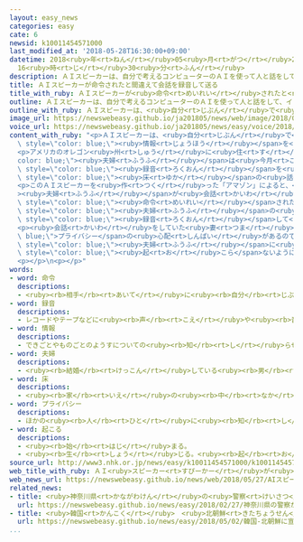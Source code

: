 ```yaml
---
layout: easy_news
categories: easy
cate: 6
newsid: k10011454571000
last_modified_at: '2018-05-28T16:30:00+09:00'
datetime: 2018<ruby>年<rt>ねん</rt></ruby>05<ruby>月<rt>がつ</rt></ruby>28<ruby>日<rt>にち</rt></ruby>
  16<ruby>時<rt>じ</rt></ruby>30<ruby>分<rt>ふん</rt></ruby>
description: ＡＩスピーカーは、自分で考えるコンピューターのＡＩを使って人と話をして、インターネットで情報を調べたり、テレビをつけたりすることができます。
title: ＡＩスピーカーが命令されたと間違えて会話を録音して送る
title_with_ruby: ＡＩスピーカーが<ruby>命令<rt>めいれい</rt></ruby>されたと<ruby>間違<rt>まちが</rt></ruby>えて<ruby>会話<rt>かいわ</rt></ruby>を<ruby>録音<rt>ろくおん</rt></ruby>して<ruby>送<rt>おく</rt></ruby>る
outline: ＡＩスピーカーは、自分で考えるコンピューターのＡＩを使って人と話をして、インターネットで情報を調べたり、テレビをつけたりすることができます。
outline_with_ruby: ＡＩスピーカーは、<ruby>自分<rt>じぶん</rt></ruby>で<ruby>考<rt>かんが</rt></ruby>えるコンピューターのＡＩを<ruby>使<rt>つか</rt></ruby>って<ruby>人<rt>ひと</rt></ruby>と<ruby>話<rt>はなし</rt></ruby>をして、インターネットで<ruby>情報<rt>じょうほう</rt></ruby>を<ruby>調<rt>しら</rt></ruby>べたり、テレビをつけたりすることができます。
image_url: https://newswebeasy.github.io/ja201805/news/web/image/2018/05/27/K10011454571_1805270737_1805270742_01_02.jpg
voice_url: https://newswebeasy.github.io/ja201805/news/easy/voice/2018/05/28/k10011454571000.mp4
content_with_ruby: "<p>ＡＩスピーカーは、<ruby>自分<rt>じぶん</rt></ruby>で<ruby>考<rt>かんが</rt></ruby>えるコンピューターのＡＩを<ruby>使<rt>つか</rt></ruby>って<ruby>人<rt>ひと</rt></ruby>と<ruby>話<rt>はなし</rt></ruby>をして、インターネットで<span\
  \ style=\"color: blue;\"><ruby>情報<rt>じょうほう</rt></ruby></span>を<ruby>調<rt>しら</rt></ruby>べたり、テレビをつけたりすることができます。</p>\n\
  <p>アメリカのオレゴン<ruby>州<rt>しゅう</rt></ruby>に<ruby>住<rt>す</rt></ruby>んでいる<span style=\"\
  color: blue;\"><ruby>夫婦<rt>ふうふ</rt></ruby></span>は<ruby>今月<rt>こんげつ</rt></ruby>、<ruby>知<rt>し</rt></ruby>っている<ruby>人<rt>ひと</rt></ruby>から「ＡＩスピーカーがあなたたちの<ruby>会話<rt>かいわ</rt></ruby>の<span\
  \ style=\"color: blue;\"><ruby>録音<rt>ろくおん</rt></ruby></span>を<ruby>送<rt>おく</rt></ruby>ってきました。<ruby>家<rt>いえ</rt></ruby>の<span\
  \ style=\"color: blue;\"><ruby>床<rt>ゆか</rt></ruby></span>の<ruby>話<rt>はなし</rt></ruby>をしていましたか」と<ruby>聞<rt>き</rt></ruby>かれました。</p>\n\
  <p>このＡＩスピーカーを<ruby>作<rt>つく</rt></ruby>った「アマゾン」によると、<span style=\"color: blue;\"\
  ><ruby>夫婦<rt>ふうふ</rt></ruby></span>が<ruby>会話<rt>かいわ</rt></ruby>をしていたときにＡＩが<span\
  \ style=\"color: blue;\"><ruby>命令<rt>めいれい</rt></ruby></span>されたと<ruby>間違<rt>まちが</rt></ruby>えて、<span\
  \ style=\"color: blue;\"><ruby>夫婦<rt>ふうふ</rt></ruby></span>の<ruby>会話<rt>かいわ</rt></ruby>を<span\
  \ style=\"color: blue;\"><ruby>録音<rt>ろくおん</rt></ruby></span>して<ruby>送<rt>おく</rt></ruby>ったようです。</p>\n\
  <p><ruby>会話<rt>かいわ</rt></ruby>をしていた<ruby>妻<rt>つま</rt></ruby>は「<span style=\"color:\
  \ blue;\">プライバシー</span>の<ruby>心配<rt>しんぱい</rt></ruby>があるので、もう<ruby>使<rt>つか</rt></ruby>いません」と<ruby>怒<rt>おこ</rt></ruby>っていました。アマゾンは<span\
  \ style=\"color: blue;\"><ruby>夫婦<rt>ふうふ</rt></ruby></span>に<ruby>謝<rt>あやま</rt></ruby>って、<ruby>同<rt>おな</rt></ruby>じようなことが<span\
  \ style=\"color: blue;\"><ruby>起<rt>お</rt></ruby>こら</span>ないようにすると<ruby>言<rt>い</rt></ruby>っています。</p>\n\
  <p></p>\n<p></p>"
words:
- word: 命令
  descriptions:
  - <ruby><rb>相手</rb><rt>あいて</rt></ruby>に<ruby><rb>自分</rb><rt>じぶん</rt></ruby>の<ruby><rb>考</rb><rt>かんが</rt></ruby>えや<ruby><rb>仕事</rb><rt>しごと</rt></ruby>などを<ruby><rb>言</rb><rt>い</rt></ruby>いつけること。<ruby><rb>言</rb><rt>い</rt></ruby>いつけ。
- word: 録音
  descriptions:
  - レコードやテープなどに<ruby><rb>声</rb><rt>こえ</rt></ruby>や<ruby><rb>音</rb><rt>おと</rt></ruby>を<ruby><rb>収</rb><rt>おさ</rt></ruby>めること。また、その<ruby><rb>音</rb><rt>おと</rt></ruby>。
- word: 情報
  descriptions:
  - できごとやものごとのようすについての<ruby><rb>知</rb><rt>し</rt></ruby>らせ。
- word: 夫婦
  descriptions:
  - <ruby><rb>結婚</rb><rt>けっこん</rt></ruby>している<ruby><rb>男</rb><rt>おとこ</rt></ruby>の<ruby><rb>人</rb><rt>ひと</rt></ruby>と<ruby><rb>女</rb><rt>おんな</rt></ruby>の<ruby><rb>人</rb><rt>ひと</rt></ruby>。<ruby><rb>夫</rb><rt>おっと</rt></ruby>と<ruby><rb>妻</rb><rt>つま</rt></ruby>。
- word: 床
  descriptions:
  - <ruby><rb>家</rb><rt>いえ</rt></ruby>の<ruby><rb>中</rb><rt>なか</rt></ruby>で、<ruby><rb>地面</rb><rt>じめん</rt></ruby>より<ruby><rb>高</rb><rt>たか</rt></ruby>く、<ruby><rb>板</rb><rt>いた</rt></ruby>を<ruby><rb>平</rb><rt>たい</rt></ruby>らに<ruby><rb>張</rb><rt>は</rt></ruby>ったところ。
- word: プライバシー
  descriptions:
  - ほかの<ruby><rb>人</rb><rt>ひと</rt></ruby>に<ruby><rb>知</rb><rt>し</rt></ruby>られたくない<ruby><rb>個人的</rb><rt>こじんてき</rt></ruby>なことがらや<ruby><rb>生活</rb><rt>せいかつ</rt></ruby>。
- word: 起こる
  descriptions:
  - <ruby><rb>始</rb><rt>はじ</rt></ruby>まる。
  - <ruby><rb>生</rb><rt>しょう</rt></ruby>じる。<ruby><rb>起</rb><rt>お</rt></ruby>きる。
source_url: http://www3.nhk.or.jp/news/easy/k10011454571000/k10011454571000.html
web_title_with_ruby: ＡＩ<ruby>スピーカー<rt>すぴーかー</rt></ruby>が<ruby>勘違<rt>かんちが</rt></ruby>い？<ruby>米<rt>べい</rt></ruby>で<ruby>夫婦<rt>ふうふ</rt></ruby>の<ruby>会話<rt>かいわ</rt></ruby>を<ruby>録音<rt>ろくおん</rt></ruby>し<ruby>送信<rt>そうしん</rt></ruby>
web_news_url: https://newswebeasy.github.io/news/web/2018/05/27/AIスピーカーが勘違い米で夫婦の会話を録音し送信
related_news:
- title: <ruby>神奈川県<rt>かながわけん</rt></ruby>の<ruby>警察<rt>けいさつ</rt></ruby>がＡＩを<ruby>使<rt>つか</rt></ruby>って<ruby>事件<rt>じけん</rt></ruby>や<ruby>事故<rt>じこ</rt></ruby>を<ruby>予測<rt>よそく</rt></ruby>する<ruby>計画<rt>けいかく</rt></ruby>
  url: https://newswebeasy.github.io/news/easy/2018/02/27/神奈川県の警察がAIを使って事件や事故を予測する計画
- title: <ruby>韓国<rt>かんこく</rt></ruby>　<ruby>北朝鮮<rt>きたちょうせん</rt></ruby>に<ruby>宣伝<rt>せんでん</rt></ruby>するためのスピーカーを<ruby>片<rt>かた</rt></ruby>づける
  url: https://newswebeasy.github.io/news/easy/2018/05/02/韓国-北朝鮮に宣伝するためのスピーカーを片づける
...
```

